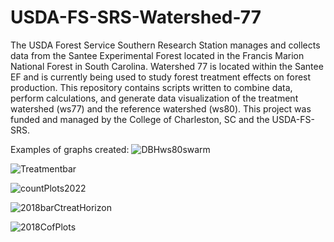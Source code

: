 # USDA-FS-SRS-Watershed-77
The USDA Forest Service Southern Research Station manages 
and collects data from the Santee Experimental Forest 
located in the Francis Marion National Forest in South Carolina. 
Watershed 77 is located within the Santee EF and is 
currently being used to study forest treatment
effects on forest production. 
This repository contains scripts written to
combine data, perform calculations, and generate data visualization
of the treatment watershed (ws77) and the reference watershed (ws80). This project was funded and managed by the College of Charleston, SC and the USDA-FS-SRS.

Examples of graphs created:
![DBHws80swarm](https://github.com/carrie7490/USDA-FS-SRS-Watershed-77-/assets/61474761/7648b230-451f-4727-b37b-96062f5c4a43)

![Treatmentbar](https://github.com/carrie7490/USDA-FS-SRS-Watershed-77-/assets/61474761/3748274d-5bc3-410e-9e94-cdff48949665)

![countPlots2022](https://github.com/carrie7490/USDA-FS-SRS-Watershed-77-/assets/61474761/7988088b-8977-4847-b8a8-85555f7d4064)

![2018barCtreatHorizon](https://github.com/carrie7490/USDA-FS-SRS-Watershed-77-/assets/61474761/4a1a7b82-fac7-4079-8724-76bf14a1e19d)

![2018CofPlots](https://github.com/carrie7490/USDA-FS-SRS-Watershed-77-/assets/61474761/ad6d566e-4293-4eee-8ba2-d01416bf9185)

